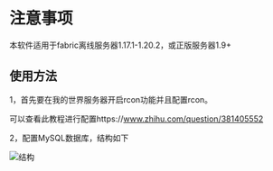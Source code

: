 # 注意事项 #
 本软件适用于fabric离线服务器1.17.1-1.20.2，或正版服务器1.9+

## 使用方法 ##
1，首先要在我的世界服务器开启rcon功能并且配置rcon。

可以查看此教程进行配置https://www.zhihu.com/question/381405552

2，配置MySQL数据库，结构如下

![结构](https://img.jiahewufwq.space/images/2024/01/02/-2024-01-02-215059.png)
